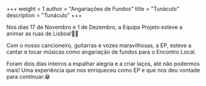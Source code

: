 +++
weight = 1
author = "Angariações de Fundos"
title = "Tunáculo"
description = "Tunáculo"
+++

Nos dias 17 de Novembro e 1 de Dezembro, a Equipa Projeto esteve a animar as ruas de Lisboa!🎸🪇

Com o nosso cancioneiro, guitarras e vozes maravilhosas, a EP, esteve a cantar e tocar músicas como angariação de fundos para o Encontro Local. 

Foram dois dias inteiros a espalhar alegria e a criar laços, até não podermos mais! Uma experiência que nos enriqueceu como EP e que nos deu vontade para continuar.😁

